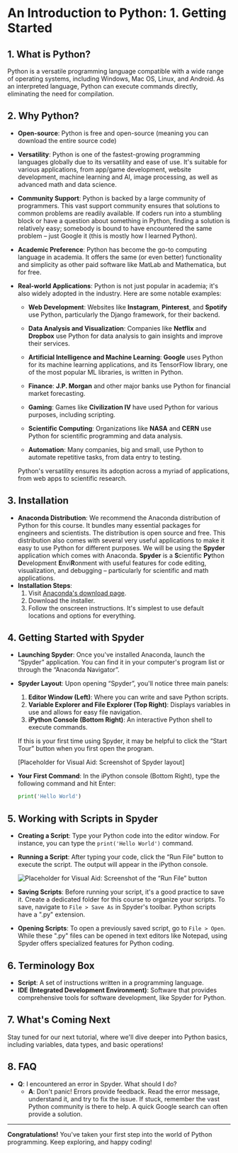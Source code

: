 # An Introduction to Python: 1. Getting Started

## 1. What is Python?

Python is a versatile programming language compatible with a wide range of operating systems, including Windows, Mac OS, Linux, and Android. As an interpreted language, Python can execute commands directly, eliminating the need for compilation.

## 2. Why Python?

- **Open-source**: Python is free and open-source (meaning you can download the entire source code)
- **Versatility**: Python is one of the fastest-growing programming languages globally due to its versatility and ease of use. It's suitable for various applications, from app/game development, website development, machine learning and AI, image processing, as well as advanced math and data science.
- **Community Support**: Python is backed by a large community of programmers. This vast support community ensures that solutions to common problems are readily available. If coders run into a stumbling block or have a question about something in Python, finding a solution is relatively easy; somebody is bound to have encountered the same problem – just Google it (this is mostly how I learned Python).
- **Academic Preference**: Python has become the go-to computing language in academia. It offers the same (or even better) functionality and simplicity as other paid software like MatLab and Mathematica, but for free.
- **Real-world Applications**: Python is not just popular in academia; it's also widely adopted in the industry. Here are some notable examples:

  - **Web Development**: Websites like **Instagram**, **Pinterest**, and **Spotify** use Python, particularly the Django framework, for their backend.

  - **Data Analysis and Visualization**: Companies like **Netflix** and **Dropbox** use Python for data analysis to gain insights and improve their services.

  - **Artificial Intelligence and Machine Learning**: **Google** uses Python for its machine learning applications, and its TensorFlow library, one of the most popular ML libraries, is written in Python.

  - **Finance**: **J.P. Morgan** and other major banks use Python for financial market forecasting.

  - **Gaming**: Games like **Civilization IV** have used Python for various purposes, including scripting.

  - **Scientific Computing**: Organizations like **NASA** and **CERN** use Python for scientific programming and data analysis.

  - **Automation**: Many companies, big and small, use Python to automate repetitive tasks, from data entry to testing.

  Python's versatility ensures its adoption across a myriad of applications, from web apps to scientific research.

## 3. Installation

- **Anaconda Distribution**: We recommend the Anaconda distribution of Python for this course. It bundles many essential packages for engineers and scientists. The distribution is open source and free. This distribution also comes with several very useful applications to make it easy to use Python for different purposes. We will be using the **Spyder** application which comes with Anaconda.  **Spyder** is a **S**cientific **Py**thon **D**evelopment **E**nvi**R**onment with useful features for code editing, visualization, and debugging – particularly for scientific and math applications. 
- **Installation Steps**:
  1. Visit [Anaconda's download page](https://www.anaconda.com/download).
  2. Download the installer.
  3. Follow the onscreen instructions. It's simplest to use default locations and options for everything.

## 4. Getting Started with Spyder

- **Launching Spyder**: Once you've installed Anaconda, launch the “Spyder” application. You can find it in your computer's program list or through the “Anaconda Navigator”.
- **Spyder Layout**: Upon opening “Spyder”, you'll notice three main panels:
  1. **Editor Window (Left)**: Where you can write and save Python scripts.
  2. **Variable Explorer and File Explorer (Top Right)**: Displays variables in use and allows for easy file navigation.
  3. **iPython Console (Bottom Right)**: An interactive Python shell to execute commands.

  If this is your first time using Spyder, it may be helpful to click the “Start Tour” button when you first open the program. 

  [Placeholder for Visual Aid: Screenshot of Spyder layout]

- **Your First Command**: In the iPython console (Bottom Right), type the following command and hit Enter:
  ```python
  print('Hello World')

## 5. Working with Scripts in Spyder

- **Creating a Script**: Type your Python code into the editor window. For instance, you can type the `print('Hello World')` command.
- **Running a Script**: After typing your code, click the “Run File” button to execute the script. The output will appear in the iPython console.

  ![Placeholder for Visual Aid: Screenshot of the “Run File” button](URL_TO_YOUR_IMAGE)

- **Saving Scripts**: Before running your script, it's a good practice to save it. Create a dedicated folder for this course to organize your scripts. To save, navigate to `File > Save As` in Spyder's toolbar. Python scripts have a ".py" extension.
- **Opening Scripts**: To open a previously saved script, go to `File > Open`. While these ".py" files can be opened in text editors like Notepad, using Spyder offers specialized features for Python coding.

## 6. Terminology Box

- **Script**: A set of instructions written in a programming language.
- **IDE (Integrated Development Environment)**: Software that provides comprehensive tools for software development, like Spyder for Python.

## 7. What's Coming Next

Stay tuned for our next tutorial, where we'll dive deeper into Python basics, including variables, data types, and basic operations!

## 8. FAQ

- **Q**: I encountered an error in Spyder. What should I do?
  - **A**: Don't panic! Errors provide feedback. Read the error message, understand it, and try to fix the issue. If stuck, remember the vast Python community is there to help. A quick Google search can often provide a solution.

---

**Congratulations!** You've taken your first step into the world of Python programming. Keep exploring, and happy coding!

